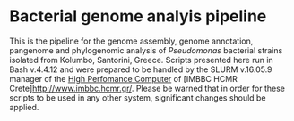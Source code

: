 # Bacterial genome analyis pipeline
This is the pipeline for the genome assembly, genome annotation, pangenome and phylogenomic analysis of <em>Pseudomonas</em> bacterial strains isolated from Kolumbo, Santorini, Greece.
Scripts presented here run in Bash v.4.4.12 and were prepared to be handled by the SLURM v.16.05.9 manager of the [High Perfomance Computer](https://hpc.hcmr.gr/) of [IMBBC HCMR Crete]http://www.imbbc.hcmr.gr/. 
Please be warned that in order for these scripts to be used in any other system, significant changes should be applied.
